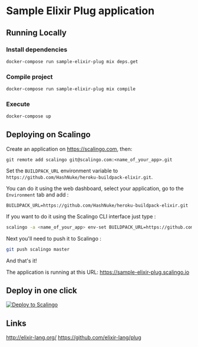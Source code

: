 # Sample Elixir Plug application

## Running Locally

### Install dependencies

```bash
docker-compose run sample-elixir-plug mix deps.get
```

### Compile project

```bash
docker-compose run sample-elixir-plug mix compile
```

### Execute

```bash
docker-compose up
```

## Deploying on Scalingo

Create an application on https://scalingo.com, then:

```
git remote add scalingo git@scalingo.com:<name_of_your_app>.git
```

Set the `BUILDPACK_URL` environment variable to `https://github.com/HashNuke/heroku-buildpack-elixir.git`.

You can do it using the web dashboard, select your application, go to the `Environment` tab and add :
```
BUILDPACK_URL=https://github.com/HashNuke/heroku-buildpack-elixir.git
```

If you want to do it using the Scalingo CLI interface just type :

```sh
scalingo -a <name_of_your_app> env-set BUILDPACK_URL=https://github.com/HashNuke/heroku-buildpack-elixir.git
```

Next you'll need to push it to Scalingo :

```sh
git push scalingo master
```

And that's it!

The application is running at this URL: https://sample-elixir-plug.scalingo.io

## Deploy in one click

[![Deploy to Scalingo](https://cdn.scalingo.com/deploy/button.svg)](https://my.scalingo.com/deploy)

## Links

http://elixir-lang.org/
https://github.com/elixir-lang/plug
